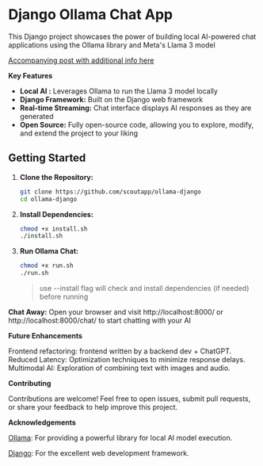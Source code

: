 # Django Ollama Chat App

This Django project showcases the power of building local AI-powered chat applications using the Ollama library and Meta's Llama 3 model 

[Accompanying post with additional info here](https://scoutapm.com/blog/building-ai-with-ollama-and-django)

**Key Features**

* **Local AI :**  Leverages Ollama to run the Llama 3 model locally
* **Django Framework:** Built on the Django web framework
* **Real-time Streaming:**  Chat interface displays AI responses as they are generated
* **Open Source:**  Fully open-source code, allowing you to explore, modify, and extend the project to your liking

## Getting Started

1. **Clone the Repository:**
   ```bash
   git clone https://github.com/scoutapp/ollama-django
   cd ollama-django

2. **Install Dependencies:**
   ```bash
   chmod +x install.sh
   ./install.sh

3. **Run Ollama Chat:**
   ```bash
   chmod +x run.sh
   ./run.sh
   ```
   > use --install flag will check and install dependencies (if needed) before running

**Chat Away:** Open your browser and visit http://localhost:8000/ or http://localhost:8000/chat/ to start chatting with your AI

[//]: # (**Project Structure**)
[//]: # (chat/: Contains the Django app for the chat interface and Ollama interaction.)
[//]: # (templates/: HTML template for the chat interface.)
[//]: # (requirements.txt: Lists the project dependencies.)

**Future Enhancements**

Frontend refactoring: frontend written by a backend dev + ChatGPT. \
Reduced Latency: Optimization techniques to minimize response delays. \
Multimodal AI: Exploration of combining text with images and audio. 

[//]: # (Additional Models: Integration of other Ollama-supported models.)

**Contributing**

Contributions are welcome! Feel free to open issues, submit pull requests, or share your feedback to help improve this project.

**Acknowledgements**

[Ollama](https://ollama.com/download): For providing a powerful library for local AI model execution.

[Django](https://www.djangoproject.com): For the excellent web development framework.

[//]: # ([Llama 3]&#40;https://llama.meta.com/llama3&#41;: The open-source AI model that powers this chat app.)
